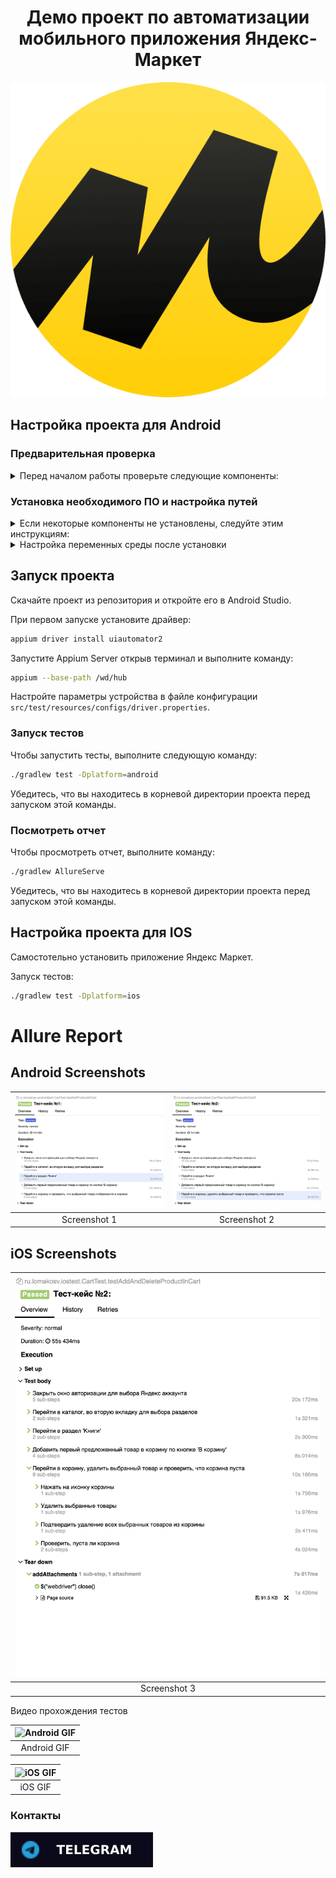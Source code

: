 <h1 align="center">Демо проект по автоматизации мобильного приложения <strong>Яндекс-Маркет</strong></h1>

<p align="center">
  <img src=".github/logo/logo.png" alt="Яндекс-Маркет">
</p>

## Настройка проекта для Android

### Предварительная проверка

<details>
<summary>Перед началом работы проверьте следующие компоненты:</summary>

#### Проверка установленных компонентов

Откройте терминал (на macOS) или командную строку/PowerShell (на Windows) и выполните следующие команды:

```bash
java -version       # Проверка Java
node -v             # Проверка Node.js
npm -v              # Проверка NPM
appium -v           # Проверка Appium
adb version         # Проверка Android Debug Bridge
echo $ANDROID_HOME  # Проверка пути Android SDK (macOS)
echo $JAVA_HOME     # Проверка пути Java JDK (macOS)
echo %ANDROID_HOME% # Проверка пути Android SDK (Windows)
echo %JAVA_HOME%    # Проверка пути Java JDK (Windows)
```

</details>

### Установка необходимого ПО и настройка путей

<details>
<summary>Если некоторые компоненты не установлены, следуйте этим инструкциям:</summary>

1. **Java Development Kit (JDK):** [Скачайте и установите JDK](https://www.oracle.com/java/technologies/javase/jdk17-archive-downloads.html)
2. **Node.js и NPM:** [Скачайте и установите Node.js (включает NPM)](https://nodejs.org/en/)
3. **Android Studio:** [Скачайте и установите Android Studio](https://developer.android.com/studio)
4. **Appium:** В терминале выполните команду `npm install -g appium`

</details>

<details>
<summary>Настройка переменных среды после установки</summary>

#### Для macOS:

Добавьте следующие строки в файл `.zshrc` (если используете zsh) или `.bash_profile` (если используете Bash), затем перезапустите терминал:

```bash
export ANDROID_HOME=$HOME/Library/Android/sdk
export PATH="$PATH:$ANDROID_HOME/emulator:$ANDROID_HOME/tools:$ANDROID_HOME/tools/bin:$ANDROID_HOME/platform-tools"
export JAVA_HOME=$(/usr/libexec/java_home -v 17)
```

Для применения изменений выполните в терминале:

```bash
source ~/.zshrc  # Для zsh
source ~/.bash_profile  # Для Bash
```

#### Для Windows:

Настройте переменные среды через системный интерфейс:

1. Откройте "Системные настройки" > "Дополнительные параметры системы" > "Переменные среды".
2. Создайте новую переменную среды `ANDROID_HOME` и установите её значение, например, `C:\Users\YOUR_USERNAME\AppData\Local\Android\Sdk`.
3. Добавьте пути к инструментам Android SDK в переменную среды `Path`.

Или временно установите переменные среды в командной строке (эти изменения будут действовать только в открытом окне командной строки):

```cmd
set ANDROID_HOME=C:\Users\YOUR_USERNAME\AppData\Local\Android\Sdk
set JAVA_HOME=C:\Path\To\Your\JDK17
set PATH=%PATH%;%ANDROID_HOME%\emulator;%ANDROID_HOME%\tools;%ANDROID_HOME%\tools\bin;%ANDROID_HOME%\platform-tools
```

Перезапустите командную строку или PowerShell, чтобы изменения вступили в силу.

</details>

## Запуск проекта

Скачайте проект из репозитория и откройте его в Android Studio.

При первом запуске установите драйвер:
```bash
appium driver install uiautomator2
```

Запустите Appium Server открыв терминал и выполните команду:
```bash
appium --base-path /wd/hub
```
Настройте параметры устройства в файле конфигурации `src/test/resources/configs/driver.properties`.

### Запуск тестов

Чтобы запустить тесты, выполните следующую команду:

```bash
./gradlew test -Dplatform=android
```

Убедитесь, что вы находитесь в корневой директории проекта перед запуском этой команды.

### Посмотреть отчет

Чтобы просмотреть отчет, выполните команду:

```bash
./gradlew AllureServe
```

Убедитесь, что вы находитесь в корневой директории проекта перед запуском этой команды.



## Настройка проекта для IOS

Самостотельно установить приложение Яндекс Маркет.

Запуск тестов:
```bash
./gradlew test -Dplatform=ios
```

# Allure Report

## Android Screenshots

| ![Image1](.github/screenshot/a1.png) | ![Image2](.github/screenshot/a2.png) |
|:------------------------------------:|:------------------------------------:|
| Screenshot 1                         | Screenshot 2                         |


## iOS Screenshots

| ![Image3](.github/screenshot/i2.png) |
|:------------------------------------:|
|             Screenshot 3             |


Видео прохождения тестов 

| ![Android GIF](.github/gif/android.gif) |
|:---------------------------------------:|
|               Android GIF               |

| ![iOS GIF](.github/gif/ios.gif) |
|:-------------------------------:|
|             iOS GIF             |



### Контакты

[![Telegram](.github/logo/telegram1.svg)](https://t.me/lom14)